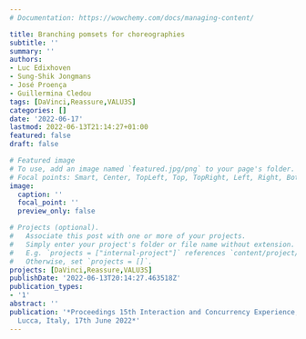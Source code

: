 ```yaml
---
# Documentation: https://wowchemy.com/docs/managing-content/

title: Branching pomsets for choreographies
subtitle: ''
summary: ''
authors:
- Luc Edixhoven
- Sung-Shik Jongmans
- José Proença
- Guillermina Cledou
tags: [DaVinci,Reassure,VALU3S]
categories: []
date: '2022-06-17'
lastmod: 2022-06-13T21:14:27+01:00
featured: false
draft: false

# Featured image
# To use, add an image named `featured.jpg/png` to your page's folder.
# Focal points: Smart, Center, TopLeft, Top, TopRight, Left, Right, BottomLeft, Bottom, BottomRight.
image:
  caption: ''
  focal_point: ''
  preview_only: false

# Projects (optional).
#   Associate this post with one or more of your projects.
#   Simply enter your project's folder or file name without extension.
#   E.g. `projects = ["internal-project"]` references `content/project/deep-learning/index.md`.
#   Otherwise, set `projects = []`.
projects: [DaVinci,Reassure,VALU3S]
publishDate: '2022-06-13T20:14:27.463518Z'
publication_types:
- '1'
abstract: ''
publication: '*Proceedings 15th Interaction and Concurrency Experience, ICE 2022,
  Lucca, Italy, 17th June 2022*'
---
```

